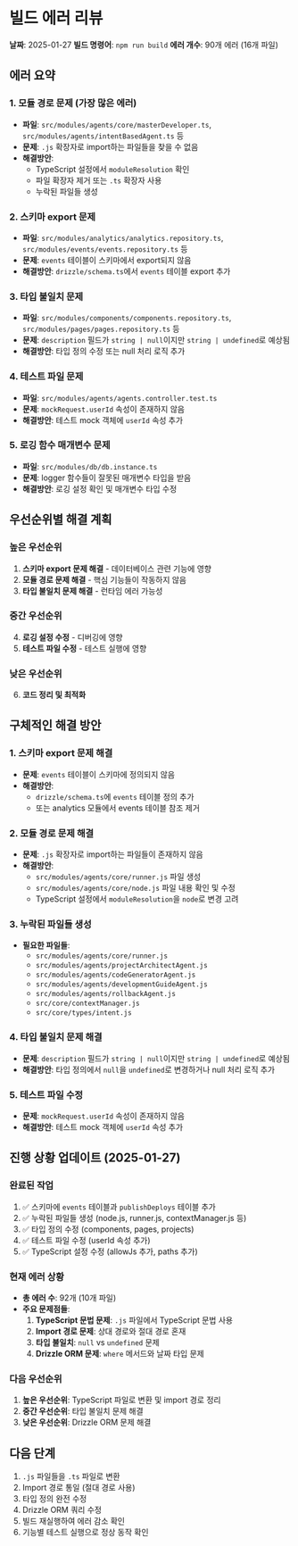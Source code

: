 # 빌드 에러 리뷰

**날짜**: 2025-01-27
**빌드 명령어**: `npm run build`
**에러 개수**: 90개 에러 (16개 파일)

## 에러 요약

### 1. 모듈 경로 문제 (가장 많은 에러)
- **파일**: `src/modules/agents/core/masterDeveloper.ts`, `src/modules/agents/intentBasedAgent.ts` 등
- **문제**: `.js` 확장자로 import하는 파일들을 찾을 수 없음
- **해결방안**:
  - TypeScript 설정에서 `moduleResolution` 확인
  - 파일 확장자 제거 또는 `.ts` 확장자 사용
  - 누락된 파일들 생성

### 2. 스키마 export 문제
- **파일**: `src/modules/analytics/analytics.repository.ts`, `src/modules/events/events.repository.ts` 등
- **문제**: `events` 테이블이 스키마에서 export되지 않음
- **해결방안**: `drizzle/schema.ts`에서 `events` 테이블 export 추가

### 3. 타입 불일치 문제
- **파일**: `src/modules/components/components.repository.ts`, `src/modules/pages/pages.repository.ts` 등
- **문제**: `description` 필드가 `string | null`이지만 `string | undefined`로 예상됨
- **해결방안**: 타입 정의 수정 또는 null 처리 로직 추가

### 4. 테스트 파일 문제
- **파일**: `src/modules/agents/agents.controller.test.ts`
- **문제**: `mockRequest.userId` 속성이 존재하지 않음
- **해결방안**: 테스트 mock 객체에 `userId` 속성 추가

### 5. 로깅 함수 매개변수 문제
- **파일**: `src/modules/db/db.instance.ts`
- **문제**: logger 함수들이 잘못된 매개변수 타입을 받음
- **해결방안**: 로깅 설정 확인 및 매개변수 타입 수정

## 우선순위별 해결 계획

### 높은 우선순위
1. **스키마 export 문제 해결** - 데이터베이스 관련 기능에 영향
2. **모듈 경로 문제 해결** - 핵심 기능들이 작동하지 않음
3. **타입 불일치 문제 해결** - 런타임 에러 가능성

### 중간 우선순위
4. **로깅 설정 수정** - 디버깅에 영향
5. **테스트 파일 수정** - 테스트 실행에 영향

### 낮은 우선순위
6. **코드 정리 및 최적화**

## 구체적인 해결 방안

### 1. 스키마 export 문제 해결
- **문제**: `events` 테이블이 스키마에 정의되지 않음
- **해결방안**:
  - `drizzle/schema.ts`에 `events` 테이블 정의 추가
  - 또는 analytics 모듈에서 events 테이블 참조 제거

### 2. 모듈 경로 문제 해결
- **문제**: `.js` 확장자로 import하는 파일들이 존재하지 않음
- **해결방안**:
  - `src/modules/agents/core/runner.js` 파일 생성
  - `src/modules/agents/core/node.js` 파일 내용 확인 및 수정
  - TypeScript 설정에서 `moduleResolution`을 `node`로 변경 고려

### 3. 누락된 파일들 생성
- **필요한 파일들**:
  - `src/modules/agents/core/runner.js`
  - `src/modules/agents/projectArchitectAgent.js`
  - `src/modules/agents/codeGeneratorAgent.js`
  - `src/modules/agents/developmentGuideAgent.js`
  - `src/modules/agents/rollbackAgent.js`
  - `src/core/contextManager.js`
  - `src/core/types/intent.js`

### 4. 타입 불일치 문제 해결
- **문제**: `description` 필드가 `string | null`이지만 `string | undefined`로 예상됨
- **해결방안**: 타입 정의에서 `null`을 `undefined`로 변경하거나 null 처리 로직 추가

### 5. 테스트 파일 수정
- **문제**: `mockRequest.userId` 속성이 존재하지 않음
- **해결방안**: 테스트 mock 객체에 `userId` 속성 추가

## 진행 상황 업데이트 (2025-01-27)

### 완료된 작업
1. ✅ 스키마에 `events` 테이블과 `publishDeploys` 테이블 추가
2. ✅ 누락된 파일들 생성 (node.js, runner.js, contextManager.js 등)
3. ✅ 타입 정의 수정 (components, pages, projects)
4. ✅ 테스트 파일 수정 (userId 속성 추가)
5. ✅ TypeScript 설정 수정 (allowJs 추가, paths 추가)

### 현재 에러 상황
- **총 에러 수**: 92개 (10개 파일)
- **주요 문제점들**:
  1. **TypeScript 문법 문제**: `.js` 파일에서 TypeScript 문법 사용
  2. **Import 경로 문제**: 상대 경로와 절대 경로 혼재
  3. **타입 불일치**: `null` vs `undefined` 문제
  4. **Drizzle ORM 문제**: `where` 메서드와 날짜 타입 문제

### 다음 우선순위
1. **높은 우선순위**: TypeScript 파일로 변환 및 import 경로 정리
2. **중간 우선순위**: 타입 불일치 문제 해결
3. **낮은 우선순위**: Drizzle ORM 문제 해결

## 다음 단계
1. `.js` 파일들을 `.ts` 파일로 변환
2. Import 경로 통일 (절대 경로 사용)
3. 타입 정의 완전 수정
4. Drizzle ORM 쿼리 수정
5. 빌드 재실행하여 에러 감소 확인
6. 기능별 테스트 실행으로 정상 동작 확인
